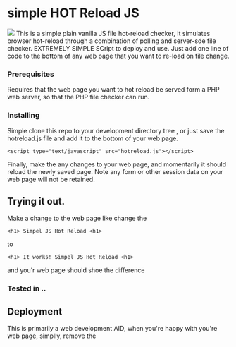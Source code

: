 # simple  HOT Reload JS
![](images/myRetirmentCalculatorScreen.png?raw=true) 
This is a simple plain vanilla JS file hot-reload checker,
	It simulates browser hot-reload through a combination of 
	polling and server-sde file checker. EXTREMELY SIMPLE SCript to 
	deploy and use.  Just add one  line of code to the bottom of any web page
	that you want to re-load on file change. 

### Prerequisites

Requires that the web page you want to hot reload be served form a 
PHP web server, so that the PHP file checker can run.

### Installing

Simple clone this repo to your development directory tree , or just 
save the hotreload.js file and add it to the bottom of your web page.

```
<script type="text/javascript" src="hotreload.js"></script>
```

Finally, make the any changes to your web page, and momentarily it 
should reload the newly saved page.  Note any form or other session 
data on your web page will not be retained. 

## Trying it out.

Make a change to the web page like change the 
```
<h1> Simpel JS Hot Reload <h1>
```
to 
```
<h1> It works! Simpel JS Hot Reload <h1>
```

and you'r web page should shoe the difference

### Tested in ..


## Deployment

This is primarily a web development AID, when you're happy with 
you're web page, simplly, remove the <Script> tag
```
<script type="text/javascript" src="hotreload.js"></script>
```

and you're page will stop the reloads.



## Authors

* **Tony Brandao** - *Initial work* - [TonyBrandao](https://github.com/PurpleBooth)

See also the list of [contributors](https://github.com/your/project/contributors) who participated in this project.

## License

This project is licensed under the MIT License - see the [LICENSE.md](LICENSE.md) file for details

## Acknowledgments

* Webpack and other modern webframeworks that hot-reload the code for you.
